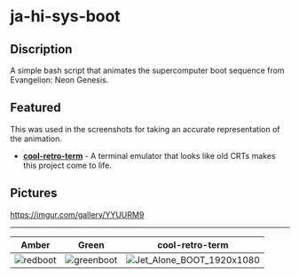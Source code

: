 # ja-hi-sys-boot


## Discription
A simple bash script that animates the supercomputer boot sequence from Evangelion: Neon Genesis.


## Featured
This was used in the screenshots for taking an accurate representation of the animation.
- __[cool-retro-term](https://github.com/Swordfish90/cool-retro-term/)__ - A terminal emulator that looks like old CRTs makes this project come to life.
## Pictures
https://imgur.com/gallery/YYUURM9

---

| Amber | Green | cool-retro-term |
|---|---|---|
|![redboot](https://user-images.githubusercontent.com/54751617/128146068-dc3042cf-e208-4d8a-add1-f1c55501cee0.jpg)|![greenboot](https://user-images.githubusercontent.com/54751617/128146070-5b095ed3-dee7-4e05-9523-73e4b0da5746.gif)|![Jet_Alone_BOOT_1920x1080](https://user-images.githubusercontent.com/54751617/128146737-b0924832-6cc8-4b25-b988-88514c1ee81a.png)|
